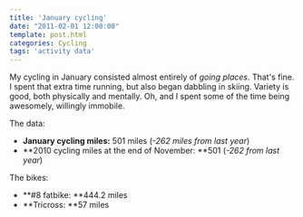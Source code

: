 ```yaml
---
title: 'January cycling'
date: "2011-02-01 12:00:00"
template: post.html
categories: Cycling
tags: 'activity data'
---
```


My cycling in January consisted almost entirely of *going places*. That's fine. I spent that extra time running, but also began dabbling in skiing. Variety is good, both physically and mentally. Oh, and I spent some of the time being awesomely, willingly immobile.  
  
The data:  
  
- **January cycling miles:** 501 miles (*-262 miles from last year*) 
- **2010 cycling miles at the end of November: **501 (*-262 from last year*)  
  
The bikes:  
  
- **#8 fatbike: **444.2 miles  
- **Tricross: **57 miles
